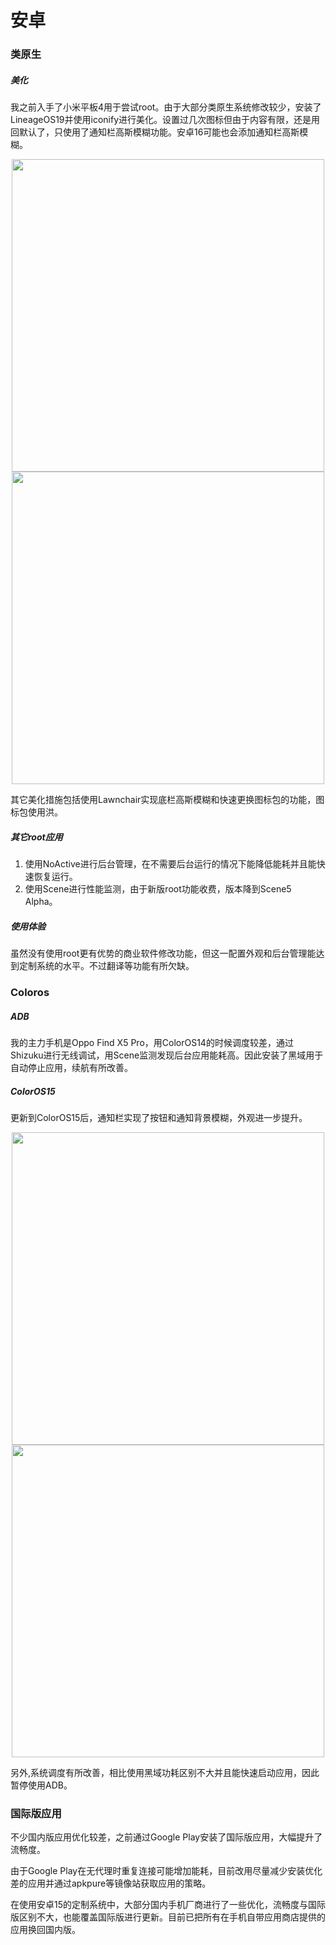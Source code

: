# 安卓

### 类原生

##### 美化

我之前入手了小米平板4用于尝试root。由于大部分类原生系统修改较少，安装了LineageOS19并使用iconify进行美化。设置过几次图标但由于内容有限，还是用回默认了，只使用了通知栏高斯模糊功能。安卓16可能也会添加通知栏高斯模糊。

<center class="half">
    <img src="https://github.com/Willian7004/new-blog/blob/main/files/dynamic/iconify1.jpeg?raw=true" width="500"/><img src="https://github.com/Willian7004/new-blog/blob/main/files/dynamic/iconify2.jpeg?raw=true" width="500"/>
</center>

其它美化措施包括使用Lawnchair实现底栏高斯模糊和快速更换图标包的功能，图标包使用洪。

##### 其它root应用
1. 使用NoActive进行后台管理，在不需要后台运行的情况下能降低能耗并且能快速恢复运行。
2. 使用Scene进行性能监测，由于新版root功能收费，版本降到Scene5 Alpha。

##### 使用体验

虽然没有使用root更有优势的商业软件修改功能，但这一配置外观和后台管理能达到定制系统的水平。不过翻译等功能有所欠缺。

### Coloros

##### ADB

我的主力手机是Oppo Find X5 Pro，用ColorOS14的时候调度较差，通过Shizuku进行无线调试，用Scene监测发现后台应用能耗高。因此安装了黑域用于自动停止应用，续航有所改善。

##### ColorOS15

更新到ColorOS15后，通知栏实现了按钮和通知背景模糊，外观进一步提升。

<center class="half">
    <img src="https://github.com/Willian7004/new-blog/blob/main/files/dynamic/coloros1.jpeg?raw=true" width="500"/><img src="https://github.com/Willian7004/new-blog/blob/main/files/dynamic/coloros2.jpeg?raw=true" width="500"/>
</center>

另外,系统调度有所改善，相比使用黑域功耗区别不大并且能快速启动应用，因此暂停使用ADB。

### 国际版应用

不少国内版应用优化较差，之前通过Google Play安装了国际版应用，大幅提升了流畅度。

由于Google Play在无代理时重复连接可能增加能耗，目前改用尽量减少安装优化差的应用并通过apkpure等镜像站获取应用的策略。

在使用安卓15的定制系统中，大部分国内手机厂商进行了一些优化，流畅度与国际版区别不大，也能覆盖国际版进行更新。目前已把所有在手机自带应用商店提供的应用换回国内版。